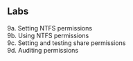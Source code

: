 ## Labs

9a. Setting NTFS permissions  
9b. Using NTFS permissions  
9c. Setting and testing share permissions  
9d. Auditing permissions  
